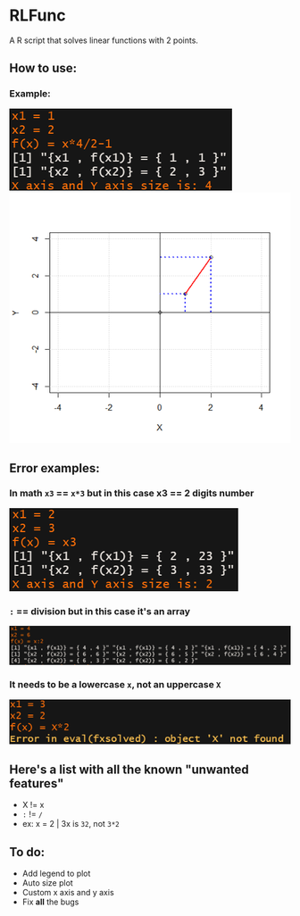 # RLFunc
A R script that solves linear functions with 2 points.

## How to use:
### Example:
![text_ex](/images/text_input_and_output.PNG)
![plot_ex](/images/plot_output.png)

## Error examples:
### In math `x3` == `x*3` but in this case x3 == 2 digits number
![error1](/images/error1.PNG)

### `:` == division but in this case it's an array
![error2](/images/error2.PNG)

### It needs to be a lowercase `x`, not an uppercase `X`
![error3](/images/error3.PNG)


## Here's a list with all the known "unwanted features"
- X != x
- `:` != `/`
- ex: x = 2 | 3x is `32`, not `3*2`

## To do:
- Add legend to plot
- Auto size plot 
- Custom x axis and y axis
- Fix **all** the bugs
